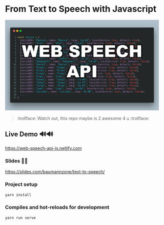 # From Text to Speech with Javascript

![main](./src/img/main.png)

> :trollface: Watch out, this repo maybe is 2 awesome 4 u :trollface:

## Live Demo 🔊🔊
https://web-speech-api-js.netlify.com


### Slides 📝📝
https://slides.com/baumannzone/text-to-speech/


### Project setup
```
yarn install
```

### Compiles and hot-reloads for development
```
yarn run serve
```

